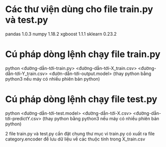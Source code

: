 # Các thư viện dùng cho file train.py và test.py
pandas              1.0.3
numpy               1.18.2
xgboost             1.1.1
sklearn             0.23.2

# Cú pháp dòng lệnh chạy file train.py
python <đường-dẫn-tới-train.py> <đường-dẫn-tới-X_train.csv> <đường-dẫn-tới-Y_train.csv> <đườn-dẫn-tới-output.model>
(thay python bằng python3 nếu máy có nhiều phiên bản python)

# Cú pháp dòng lệnh chạy file test.py
python <đường-dẫn-tới-test.model> <đường-dẫn-tới-X.csv> <đường-dẫn-tới-predictY.csv>
(thay python bằng python3 nếu máy có nhiều phiên bản python)

2 file train.py và test.py cần đặt chung thư mục vì train.py có xuất ra file category.encoder để lưu dữ liệu về các thuộc tính trong X_train.csv
